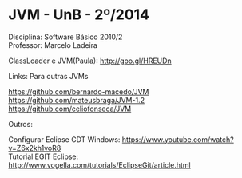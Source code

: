 
JVM - UnB - 2º/2014
======

Disciplina: Software Básico 2010/2  
Professor: Marcelo Ladeira 

ClassLoader e JVM(Paula): http://goo.gl/HREUDn

Links: Para outras JVMs

https://github.com/bernardo-macedo/JVM  
https://github.com/mateusbraga/JVM-1.2  
https://github.com/celiofonseca/JVM  

Outros: 

Configurar Eclipse CDT Windows: https://www.youtube.com/watch?v=Z6x2kh1voR8  
Tutorial EGIT Eclipse: http://www.vogella.com/tutorials/EclipseGit/article.html  
